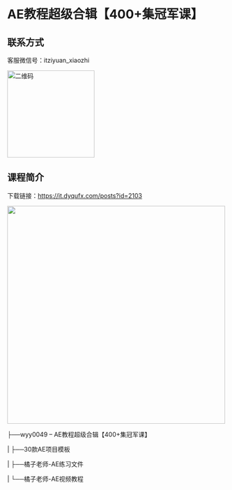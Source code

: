 # AE教程超级合辑【400+集冠军课】

## 联系方式

客服微信号：itziyuan_xiaozhi

<img src="https://ziyuanyun.oss-cn-guangzhou.aliyuncs.com/common/20240614073449/666b82192834a.jpg" width="200" height="200" alt="二维码">

## 课程简介

下载链接：https://it.dyqufx.com/posts?id=2103

<img src="https://ziyuanyun.oss-cn-guangzhou.aliyuncs.com/yun/20240515183649/66449041a6b72.jpg" width="500" alt="">

  ├──wyy0049 &#8211; AE教程超级合辑【400+集冠军课】

 | ├──30款AE项目模板

 | ├──橘子老师-AE练习文件

 | └──橘子老师-AE视频教程

  
